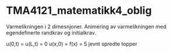 # TMA4121_matematikk4_oblig
Varmelikningen i 2 dimesnjoner.
Animering av varmelikningen med egendefinerte randkrav og initialkrav.

u(0,t) = u(L,t) = 0
u(x,0) = f(x) = 5 jevnt spredte topper
